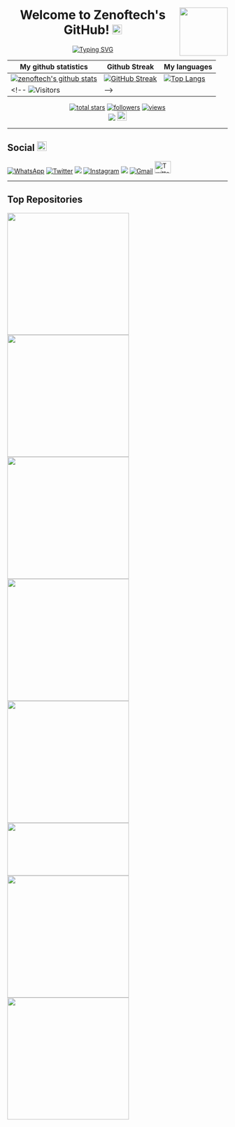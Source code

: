 <!-- code inspired by - https://github.com/marlenezw -->
<!-- Typing SVG by DenverCoder1 - https://github.com/DenverCoder1/readme-typing-svg -->
<h1 align="center">  
 <img align='right' src="https://media.giphy.com/media/M9gbBd9nbDrOTu1Mqx/giphy.gif" width="110">
Welcome to Zenoftech's GitHub!
 <img src="https://media.giphy.com/media/27UtynCENEhLgiAmik/giphy.gif" width="22" height="22">
</h1>
<p align="center">
  <a href="https://a-muktar.github.io/muktar"><img src="https://readme-typing-svg.demolab.com?font=Fira+Code&pause=100&color=A02CFD&width=450&lines=%F0%9F%91%8B+Hi!+Zenoftech+here+:);Software+Engineering+@ALX;CSC+graduate.;An+enthusiastic+programmer;who+loves+to+explore%2C;automate%2C+break%2C;learn%2C+and+hack+all+things!;I+like+to+build+and;learn+in+the+open%2C;sharing+new+projects%2C+insights;and+thoughts%2C+on+Twitter." alt="Typing SVG" /></a>
</p>

|My github statistics|Github Streak|My languages|
|-|-|-|
|[![zenoftech's github stats](https://github-readme-stats.vercel.app/api?username=zenoftech&show_icons=true&theme=tokyonight&hide_title=true)](https://github.com/zenoftech)|[![GitHub Streak](https://streak-stats.demolab.com/?user=zenoftech&theme=ads-juicy-fresh)](https://github.com/zenoftech)|[![Top Langs](https://github-readme-stats.vercel.app/api/top-langs/?username=zenoftech&show_icons=true&theme=dark&layout=compact&hide_title=true)](https://github.com/zenoftech)|
<!-- ![Visitors](https://profile-counter.glitch.me/%7Bzenoftech%7D/count.svg)| -->


<p align="center">
  <a href="https://github.com/zenoftech?tab=repositories&sort=stargazers">
    <img alt="total stars" title="Total stars on GitHub" src="https://custom-icon-badges.herokuapp.com/github/stars/zenoftech?color=55960c&style=for-the-badge&labelColor=488207&logo=star" /></a>
  <a href="https://github.com/zenoftech?tab=followers">
    <img alt="followers" title="Follow me on Github" src="https://custom-icon-badges.herokuapp.com/github/followers/zenoftech?color=236ad3&labelColor=1155ba&style=for-the-badge&logo=person-add&label=Follow&logoColor=white" /></a>
 <a href="https://komarev.com/ghpvc/?username=zenoftech">
    <img alt="views" title="GitHub profile views" src="https://komarev.com/ghpvc/?username=zenoftech&style=for-the-badge&color=blue"/></a>
 <br>
 <a href="https://ko-fi.com/zenoftech"> <img src="https://img.shields.io/badge/Coffee-Buy%20me%20a%20coffee-brightgreen?style=for-the-badge&logo=Ko-fi" /></a> <img src="https://media.giphy.com/media/27UtynCENEhLgiAmik/giphy.gif" width="22" height="22">
 </p>
 
 ---
 ## Social <img src="https://media.giphy.com/media/LnQjpWaON8nhr21vNW/giphy.gif" width="22" height="22">

 <p align="left">
<a href="https://api.whatsapp.com/send/?phone=%2B2348102075944&text=Hello+Muktar!+How+are+you+doing?&type=phone_number&app_absent=0"> <img src="https://img.shields.io/badge/WhatsApp-25D366?style=for-the-badge&logo=whatsapp&logoColor=white" alt="WhatsApp"></a> 
  <a href="https://linkedin.com/in/zenoftech"><img alt="Twitter" title="LinkedIn" src="https://img.shields.io/badge/linkedIn-2CA5E0?style=for-the-badge&logo=linkedIn&logoColor=white"></a>
 <a href="https://facebook.com/zenoftech1"><img src="https://img.shields.io/badge/Facebook-%231877F2.svg?style=for-the-badge&logo=Facebook&logoColor=white"></a>
<a href="https://www.instagram.com/zenoftech/"><img src="https://img.shields.io/badge/Instagram-%23E4405F.svg?style=for-the-badge&logo=Instagram&logoColor=white"  alt="Instagram"></a>
 <a href="https://t.me/zenoftech"><img src="https://img.shields.io/badge/Telegram-2CA5E0?style=for-the-badge&logo=telegram&logoColor=white"></a> 
 <a href="mailto:zenoftech.info@gmail.com"><img src="https://img.shields.io/badge/Gmail-D14836?style=for-the-badge&logo=gmail&logoColor=white" alt="Gmail"></a>
  <a href="https://twitter.com/Zenoftech1"><img width="37px" height="28px" alt="Twitter" title="Twitter" src="https://i.imgur.com/UlUtoFm_d.webp?style=social&url=https%3A%2F%2Ftwitter.com%2FZenoftech1%2Ffollowers"></a>
</p>

 ---
## Top Repositories
<p align="left">
<a href="https://github.com/zenoftech/alx-low_level_programming">
  <img align="center" src="https://github-readme-stats.vercel.app/api/pin/?username=zenoftech&repo=alx-low_level_programming&theme=radical" width="278"/>
</a>

<a href="https://github.com/zenoftech/Python-Exercises">
  <img align="center" src="https://github-readme-stats.vercel.app/api/pin/?username=zenoftech&repo=Python-Exercises&theme=radical" width="278" />
</a>

<a href="https://github.com/zenoftech/0x01-Networking">
  <img align="center" src="https://github-readme-stats.vercel.app/api/pin/?username=zenoftech&repo=0x01-Networking&theme=radical" width="278" />
</a>

<a href="https://github.com/zenoftech/alx-system_engineering-devops">
  <img align="center" src="https://github-readme-stats.vercel.app/api/pin/?username=zenoftech&repo=alx-system_engineering-devops&theme=radical" width="278"/>
</a>
  
  <a href="https://github.com/zenoftech/pythonCal">
  <img align="center" src="https://github-readme-stats.vercel.app/api/pin/?username=zenoftech&repo=pythonCal&theme=radical" width="278" />
</a>
  
<a href="https://github.com/zenoftech/fun">
  <img align="center" src="https://github-readme-stats.vercel.app/api/pin/?username=zenoftech&repo=fun&theme=radical" width="278" height="120px" />
</a>

  <a href="https://github.com/zenoftech/CPP">
  <img align="center" src="https://github-readme-stats.vercel.app/api/pin/?username=zenoftech&repo=CPP&theme=radical" width="278" />
</a>
  
<a href="https://github.com/zenoftech/Python-countdown">
  <img align="center" src="https://github-readme-stats.vercel.app/api/pin/?username=zenoftech&repo=Python-countdown&theme=radical" width="278" />
</a>
  </p>
